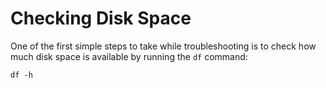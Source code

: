 # Checking Disk Space

One of the first simple steps to take while troubleshooting is to check how much disk space is available by running the `df` command: 

	df -h